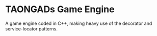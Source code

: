 TAONGADs Game Engine
====================
A game engine coded in C++, making heavy use of the decorator and service-locator patterns.